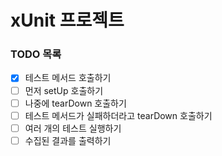 # xUnit 프로젝트

### TODO 목록

- [x] 테스트 메서드 호출하기
- [ ] 먼저 setUp 호출하기
- [ ] 나중에 tearDown 호출하기
- [ ] 테스트 메서드가 실패하더라고 tearDown 호출하기
- [ ] 여러 개의 테스트 실행하기
- [ ] 수집된 결과를 출력하기